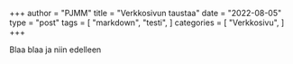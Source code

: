 +++
author = "PJMM"
title = "Verkkosivun taustaa"
date = "2022-08-05"
type = "post"
tags = [
    "markdown",
    "testi",
    ]
categories = [
    "Verkkosivu",
]
+++

Blaa blaa ja niin edelleen